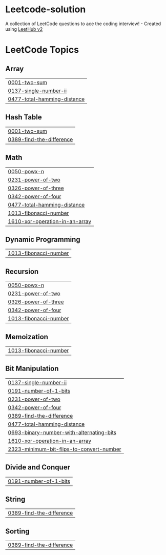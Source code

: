 # Leetcode-solution
A collection of LeetCode questions to ace the coding interview! - Created using [LeetHub v2](https://github.com/arunbhardwaj/LeetHub-2.0)

<!---LeetCode Topics Start-->
# LeetCode Topics
## Array
|  |
| ------- |
| [0001-two-sum](https://github.com/Ashwani-mic/Leetcode-solution/tree/master/0001-two-sum) |
| [0137-single-number-ii](https://github.com/Ashwani-mic/Leetcode-solution/tree/master/0137-single-number-ii) |
| [0477-total-hamming-distance](https://github.com/Ashwani-mic/Leetcode-solution/tree/master/0477-total-hamming-distance) |
## Hash Table
|  |
| ------- |
| [0001-two-sum](https://github.com/Ashwani-mic/Leetcode-solution/tree/master/0001-two-sum) |
| [0389-find-the-difference](https://github.com/Ashwani-mic/Leetcode-solution/tree/master/0389-find-the-difference) |
## Math
|  |
| ------- |
| [0050-powx-n](https://github.com/Ashwani-mic/Leetcode-solution/tree/master/0050-powx-n) |
| [0231-power-of-two](https://github.com/Ashwani-mic/Leetcode-solution/tree/master/0231-power-of-two) |
| [0326-power-of-three](https://github.com/Ashwani-mic/Leetcode-solution/tree/master/0326-power-of-three) |
| [0342-power-of-four](https://github.com/Ashwani-mic/Leetcode-solution/tree/master/0342-power-of-four) |
| [0477-total-hamming-distance](https://github.com/Ashwani-mic/Leetcode-solution/tree/master/0477-total-hamming-distance) |
| [1013-fibonacci-number](https://github.com/Ashwani-mic/Leetcode-solution/tree/master/1013-fibonacci-number) |
| [1610-xor-operation-in-an-array](https://github.com/Ashwani-mic/Leetcode-solution/tree/master/1610-xor-operation-in-an-array) |
## Dynamic Programming
|  |
| ------- |
| [1013-fibonacci-number](https://github.com/Ashwani-mic/Leetcode-solution/tree/master/1013-fibonacci-number) |
## Recursion
|  |
| ------- |
| [0050-powx-n](https://github.com/Ashwani-mic/Leetcode-solution/tree/master/0050-powx-n) |
| [0231-power-of-two](https://github.com/Ashwani-mic/Leetcode-solution/tree/master/0231-power-of-two) |
| [0326-power-of-three](https://github.com/Ashwani-mic/Leetcode-solution/tree/master/0326-power-of-three) |
| [0342-power-of-four](https://github.com/Ashwani-mic/Leetcode-solution/tree/master/0342-power-of-four) |
| [1013-fibonacci-number](https://github.com/Ashwani-mic/Leetcode-solution/tree/master/1013-fibonacci-number) |
## Memoization
|  |
| ------- |
| [1013-fibonacci-number](https://github.com/Ashwani-mic/Leetcode-solution/tree/master/1013-fibonacci-number) |
## Bit Manipulation
|  |
| ------- |
| [0137-single-number-ii](https://github.com/Ashwani-mic/Leetcode-solution/tree/master/0137-single-number-ii) |
| [0191-number-of-1-bits](https://github.com/Ashwani-mic/Leetcode-solution/tree/master/0191-number-of-1-bits) |
| [0231-power-of-two](https://github.com/Ashwani-mic/Leetcode-solution/tree/master/0231-power-of-two) |
| [0342-power-of-four](https://github.com/Ashwani-mic/Leetcode-solution/tree/master/0342-power-of-four) |
| [0389-find-the-difference](https://github.com/Ashwani-mic/Leetcode-solution/tree/master/0389-find-the-difference) |
| [0477-total-hamming-distance](https://github.com/Ashwani-mic/Leetcode-solution/tree/master/0477-total-hamming-distance) |
| [0693-binary-number-with-alternating-bits](https://github.com/Ashwani-mic/Leetcode-solution/tree/master/0693-binary-number-with-alternating-bits) |
| [1610-xor-operation-in-an-array](https://github.com/Ashwani-mic/Leetcode-solution/tree/master/1610-xor-operation-in-an-array) |
| [2323-minimum-bit-flips-to-convert-number](https://github.com/Ashwani-mic/Leetcode-solution/tree/master/2323-minimum-bit-flips-to-convert-number) |
## Divide and Conquer
|  |
| ------- |
| [0191-number-of-1-bits](https://github.com/Ashwani-mic/Leetcode-solution/tree/master/0191-number-of-1-bits) |
## String
|  |
| ------- |
| [0389-find-the-difference](https://github.com/Ashwani-mic/Leetcode-solution/tree/master/0389-find-the-difference) |
## Sorting
|  |
| ------- |
| [0389-find-the-difference](https://github.com/Ashwani-mic/Leetcode-solution/tree/master/0389-find-the-difference) |
<!---LeetCode Topics End-->